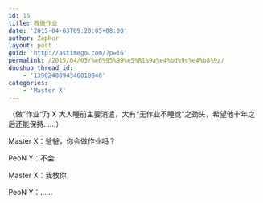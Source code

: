 ```yaml
---
id: 16
title: 教做作业
date: '2015-04-03T09:20:05+08:00'
author: Zephur
layout: post
guid: 'http://astimego.com/?p=16'
permalink: /2015/04/03/%e6%95%99%e5%81%9a%e4%bd%9c%e4%b8%9a/
duoshuo_thread_id:
    - '1390240094346018840'
categories:
    - 'Master X'
---
```


（做”作业“乃 X 大人睡前主要消遣，大有“无作业不睡觉”之劲头，希望他十年之后还能保持……）

Master X：爸爸，你会做作业吗？

PeoN Y：不会

Master X：我教你

PeoN Y：……